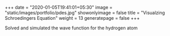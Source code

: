 +++
date = "2020-01-05T19:41:01+05:30"
image = "static/images/portfolio/pdes.jpg"
showonlyimage = false
title = "Visualzing Schroedingers Equation"
weight = 13
generatepage = false
+++

Solved and simulated the wave function for the hydrogen atom
